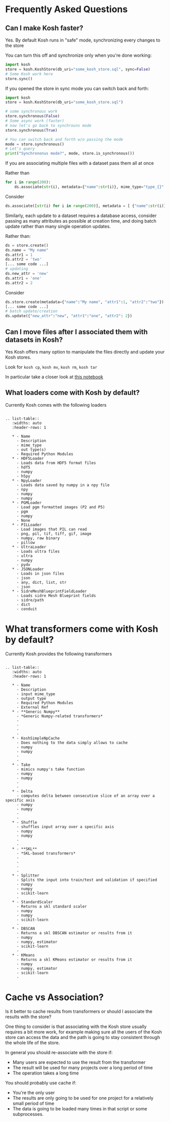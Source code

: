 # Frequently Asked Questions

## Can I make Kosh faster?

Yes. By default Kosh runs in "safe" mode, synchronizing every changes to the store

You can turn this off and synchronize only when you're done working:

```python
import kosh
store = kosh.KoshStore(db_uri="some_kosh_store.sql", sync=False)
# Some Kosh work here
store.sync()
```

If you opened the store in sync mode you can switch back and forth:

```python
import kosh
store = kosh.KoshStore(db_uri="some_kosh_store.sql")

# some synchronous work
store.synchronous(False)
# Some async work (faster)
# now let's go back to synchrouns mode
store.synchronous(True)

# You can switch back and forth w/o passing the mode
mode = store.synchronous()
# Let's query
print("Synchrononus mode?", mode, store.is_synchronous())
```

If you are associating multiple files with a dataset pass them all at once

Rather than
```python
for i in range(200):
    ds.associate(str(i), metadata={"name":str(i)}, mime_type="type_{}".format(i))
```

Consider
```python
ds.associate([str(i) for i in range(200)], metadata = [ {"name":str(i)} for i in range(200)], mime_type=["type_{}".format(i) for i in range(200) ])
```

Similarly, each update to a dataset requires a database access, consider passing as many attributes as possible at creation time, and doing batch update rather than many single operation updates.

Rather than:
```python
ds = store.create()
ds.name = "My name"
ds.attr1 = 1
ds.attr2 = 'two'
[... some code ...]
# updating
ds.new_attr = 'new'
ds.attr1 = 'one'
ds.attr2 = 2
```

Consider
```python
ds.store.create(metadata={"name":"My name", "attr1":1, "attr2":"two"})
[... some code ...]
# batch update/creation
ds.update({"new_attr":"new", "attr1":"one", "attr2": 2})
```

## Can I move files after I associated them with datasets in Kosh?

Yes Kosh offers many option to manipulate the files directly and update your Kosh stores.

Look for `kosh cp`, `kosh mv`, `kosh rm`, `kosh tar`

In particular take a closer look at [this notebook](../jupyter/Example_07_Transferring_Datasets.ipynb)


## What loaders come with Kosh by default?

Currently Kosh comes with the following loaders

```eval_rst

.. list-table::
   :widths: auto
   :header-rows: 1 

   * - Name
     - Description
     - mime_type
     - out type(s)
     - Required Python Modules
   * - HDF5Loader
     - Loads data from HDF5 format files
     - hdf5
     - numpy
     - h5py
   * - NpyLoader
     - Loads data saved by numpy in a npy file
     - npy
     - numpy
     - numpy
   * - PGMLoader
     - Load pgm formatted images (P2 and P5)
     - pgm
     - numpy
     - None
   * - PILLoader
     - Load images that PIL can read
     - png, pil, tif, tiff, gif, image
     - numpy, raw binary
     - pillow
   * - UltraLoader
     - Loads ultra files
     - ultra
     - numpy
     - pydv
   * - JSONLoader
     - Loads in json files
     - json
     - any, dict, list, str
     - json
   * - SidreMeshBlueprintFieldLoader
     - Loads sidre Mesh Blueprint fields
     - sidre/path
     - dict
     - conduit
```

# What transformers come with Kosh by default?

Currently Kosh provides the following transformers

```eval_rst

.. list-table::
   :widths: auto
   :header-rows: 1 

   * - Name
     - Description
     - input mime_type
     - output type
     - Required Python Modules
     - External Ref
   * - **Generic Numpy**
     - *Generic Numpy-related transformers*
     -
     -
     -
     -
   * - KoshSimpleNpCache
     - Does nothing to the data simply allows to cache
     - numpy
     - numpy
     -
     -
   * - Take
     - mimics numpy's take function
     - numpy
     - numpy
     -
     -
   * - Delta
     - computes delta between consecutive slice of an array over a specific axis
     - numpy
     - numpy
     -
     -
   * - Shuffle
     - shuffles input array over a specific axis
     - numpy
     - numpy
     -
     -
   * - **SKL**
     - *SKL-based transformers*
     -
     -
     -
     -
   * - Splitter
     - Splits the input into train/test and validation if specified
     - numpy
     - numpy
     - scikit-learn
     -
   * - StandardScaler
     - Returns a skl standard scaler
     - numpy
     - numpy
     - scikit-learn
     -
   * - DBSCAN
     - Returns a skl DBSCAN estimator or results from it
     - numpy
     - numpy, estimator
     - scikit-learn
     -
   * - KMeans
     - Returns a skl KMeans estimator or results from it
     - numpy
     - numpy, estimator
     - scikit-learn
     -
```


# Cache vs Association?

Is it better to cache results from transformers or should I associate the results with the store?

One thing to consider is that associating with the Kosh store usually requires a bit more work, for example making sure all the users of the Kosh store can access the data and the path is going to stay consistent through the whole life of the store.

In general you should re-associate with the store if:

* Many users are expected to use the result from the transformer
* The result will be used for many projects over a long period of time
* The operation takes a long time

You should probably use cache if:

* You're the only user
* The results are only going to be used for one project for a relatively small period of time
* The data is going to be loaded many times in that script or some subprocesses.

